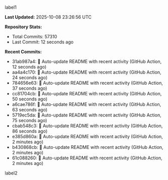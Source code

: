 
label1 
<!-- ACTIVITY_START -->
**Last Updated:** 2025-10-08 23:26:56 UTC

**Repository Stats:**
- Total Commits: 57310
- Last Commit: 12 seconds ago

**Recent Commits:**
- 31ab987a4: 🤖 Auto-update README with recent activity (GitHub Action, 12 seconds ago)
- aa4a4c170: 🤖 Auto-update README with recent activity (GitHub Action, 24 seconds ago)
- 784656e63: 🤖 Auto-update README with recent activity (GitHub Action, 37 seconds ago)
- cc81704cb: 🤖 Auto-update README with recent activity (GitHub Action, 50 seconds ago)
- a6cae786f: 🤖 Auto-update README with recent activity (GitHub Action, 63 seconds ago)
- 5719ec5da: 🤖 Auto-update README with recent activity (GitHub Action, 75 seconds ago)
- cbab548c3: 🤖 Auto-update README with recent activity (GitHub Action, 86 seconds ago)
- e385d860a: 🤖 Auto-update README with recent activity (GitHub Action, 2 minutes ago)
- b430868cb: 🤖 Auto-update README with recent activity (GitHub Action, 2 minutes ago)
- 61c088260: 🤖 Auto-update README with recent activity (GitHub Action, 2 minutes ago)
<!-- ACTIVITY_END -->

label2
